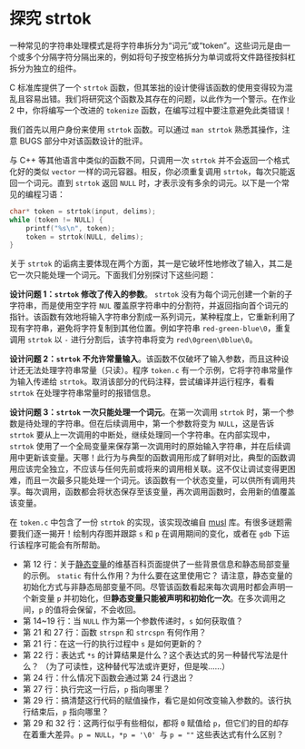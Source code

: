 # 探究 strtok

一种常见的字符串处理模式是将字符串拆分为“词元”或“token”。这些词元是由一个或多个分隔字符分隔出来的，例如将句子按空格拆分为单词或将文件路径按斜杠拆分为独立的组件。

C 标准库提供了一个 `strtok` 函数，但其​​笨拙的设计使得该函数的使用变得较为混乱且容易出错。我们将研究这个函数及其存在的问题，以此作为一个警示。在作业 2 中，你将编写一个改进的 `tokenize` 函数，在编写过程中要注意避免此类错误！

我们首先以用户身份来使用 `strtok` 函数。可以通过 `man strtok` 熟悉其操作，注意 BUGS 部分中对该函数设计的批评。

与 C++ 等其他语言中类似的函数不同，只调用一次 `strtok` 并不会返回一个格式化好的类似 `vector` 一样的词元容器。相反，你必须重复调用 `strtok`，每次只能返回一个词元。直到 `strtok` 返回 `NULL` 时，才表示没有多余的词元。以下是一个常见的编程习语：

```c
char* token = strtok(input, delims);
while (token != NULL) {
    printf("%s\n", token);
    token = strtok(NULL, delims);
}
```

关于 `strtok` 的诟病主要体现在两个方面，其一是它破坏性地修改了输入，其二是它一次只能处理一个词元。下面我们分别探讨下这些问题：

**设计问题  1：`strtok` 修改了传入的参数**。 `strtok` 没有为每个词元创建一个新的子字符串，而是使用空字符 `NUL` 覆盖原字符串中的分割符，并返回指向首个词元的指针。该函数有效地将输入字符串分割成一系列词元，某种程度上，它重新利用了现有字符串，避免将字符复制到其他位置。例如字符串 `red-green-blue\0`，重复调用 `strtok` 以 `-` 进行分割后，该字符串将变为 `red\0green\0blue\0`。

**设计问题 2：`strtok` 不允许常量输入**。该函数不仅破坏了输入参数，而且这种设计还无法处理字符串常量（只读）。程序 `token.c` 有一个示例，它将字符串常量作为输入传递给 `strtok`。取消该部分的代码注释，尝试编译并运行程序，看看 `strtok` 在处理字符串常量时的报错信息。

**设计问题 3：`strtok` 一次只能处理一个词元**。在第一次调用 `strtok` 时，第一个参数是待处理的字符串。但在后续调用中，第一个参数将变为 `NULL`，这是告诉 `strtok` 要从上一次调用的中断处，继续处理同一个字符串。在内部实现中，`strtok` 使用了一个全局变量来保存第一次调用时的原始输入字符串，并在后续调用中更新该变量。天哪！此行为与典型的函数调用形成了鲜明对比，典型的函数调用应该完全独立，不应该与任何先前或将来的调用相关联。这不仅让调试变得更困难，而且一次最多只能处理一个词元。该函数有一个状态变量，可以供所有调用共享。每次调用，函数都会将状态保存至该变量，再次调用函数时，会用新的值覆盖该变量。

在 `token.c` 中包含了一份 `strtok` 的实现，该实现改编自 [musl](https://musl.libc.org/) 库。有很多谜题需要我们逐一揭开！绘制内存图并跟踪 `s` 和 `p` 在调用期间的变化，或者在 `gdb` 下运行该程序可能会有所帮助。

- 第 12 行：关于[静态变量](https://en.wikipedia.org/wiki/Static_variable)的维基百科页面提供了一些背景信息和静态局部变量的示例。 `static` 有什么作用？为什么要在这里使用它？
  请注意，静态变量的初始化方式与非静态局部变量不同。尽管该函数看起来每次调用时都会声明一个新变量 `p` 并初始化，但**静态变量只能被声明和初始化一次**。在多次调用之间，`p` 的值将会保留，不会收回。
- 第 14~19 行：当 `NULL` 作为第一个参数传递时，`s` 如何获取值？
- 第 21 和 27 行：函数 `strspn` 和 `strcspn` 有何作用？
- 第 21 行：在这一行的执行过程中 `s` 是如何更新的？
- 第 22 行：表达式 `*s` 的计算结果是什么？这个表达式的另一种替代写法是什么？ （为了可读性，这种替代写法或许更好，但是唉……）
- 第 24 行：什么情况下函数会通过第 24 行退出？
- 第 27 行：执行完这一行后，`p` 指向哪里？
- 第 29 行：搞清楚这行代码的赋值操作，看它是如何改变输入参数的。该行执行结束后，`p` 指向哪里？
- 第 29 和 32 行：这两行似乎有些相似，都将 `0` 赋值给 `p`，但它们的目的却存在着重大差异。`p = NULL`，`*p = '\0' `与 `p = ""` 这些表达式有什么区别？

